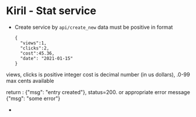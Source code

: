 # Kiril - Stat service


* Create service by ```api/create_new``` data must be positive in format
  ```
  {
    "views":1,
    "clicks":2, 
    "cost":45.36,
    "date": "2021-01-15"
  }
  ```
views, clicks is positive integer
cost is decimal number (in us dollars), .0-99 max cents available

return : {"msg": "entry created"}, status=200. 
or appropriate error message {"msg": "some error"}

* 